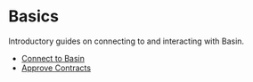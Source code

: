 # Basics

Introductory guides on connecting to and interacting with Basin.

* [Connect to Basin](connect-to-basin.md)
* [Approve Contracts](approve-contracts.md)
